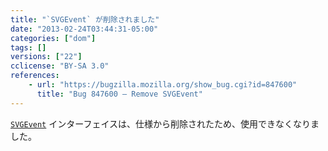```yaml
---
title: "`SVGEvent` が削除されました"
date: "2013-02-24T03:44:31-05:00"
categories: ["dom"]
tags: []
versions: ["22"]
cclicense: "BY-SA 3.0"
references:
    - url: "https://bugzilla.mozilla.org/show_bug.cgi?id=847600"
      title: "Bug 847600 – Remove SVGEvent"
---
```

[`SVGEvent`](https://developer.mozilla.org/ja/docs/Web/API/SVGEvent) インターフェイスは、仕様から削除されたため、使用できなくなりました。
